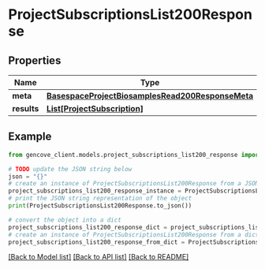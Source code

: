 # ProjectSubscriptionsList200Response


## Properties

Name | Type | Description | Notes
------------ | ------------- | ------------- | -------------
**meta** | [**BasespaceProjectBiosamplesRead200ResponseMeta**](BasespaceProjectBiosamplesRead200ResponseMeta.md) |  | [optional]
**results** | [**List[ProjectSubscription]**](ProjectSubscription.md) |  |

## Example

```python
from gencove_client.models.project_subscriptions_list200_response import ProjectSubscriptionsList200Response

# TODO update the JSON string below
json = "{}"
# create an instance of ProjectSubscriptionsList200Response from a JSON string
project_subscriptions_list200_response_instance = ProjectSubscriptionsList200Response.from_json(json)
# print the JSON string representation of the object
print(ProjectSubscriptionsList200Response.to_json())

# convert the object into a dict
project_subscriptions_list200_response_dict = project_subscriptions_list200_response_instance.to_dict()
# create an instance of ProjectSubscriptionsList200Response from a dict
project_subscriptions_list200_response_from_dict = ProjectSubscriptionsList200Response.from_dict(project_subscriptions_list200_response_dict)
```
[[Back to Model list]](../README.md#documentation-for-models) [[Back to API list]](../README.md#documentation-for-api-endpoints) [[Back to README]](../README.md)
